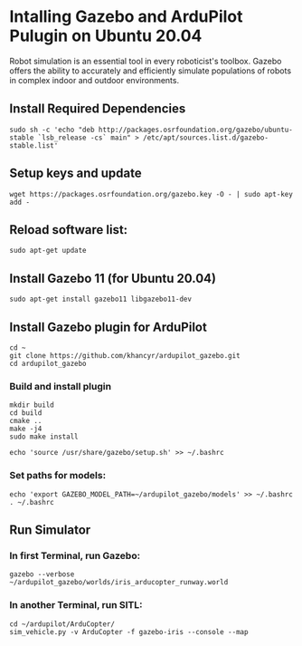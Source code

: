 # Intalling Gazebo and ArduPilot Pulugin on Ubuntu 20.04

Robot simulation is an essential tool in every roboticist's toolbox.
Gazebo offers the ability to accurately and efficiently simulate populations of robots in complex indoor and outdoor environments.

## Install Required Dependencies
```
sudo sh -c 'echo "deb http://packages.osrfoundation.org/gazebo/ubuntu-stable `lsb_release -cs` main" > /etc/apt/sources.list.d/gazebo-stable.list'
```

## Setup keys and update
```
wget https://packages.osrfoundation.org/gazebo.key -O - | sudo apt-key add -
```
## Reload software list:
```
sudo apt-get update
```
## Install Gazebo 11 (for Ubuntu 20.04)
```
sudo apt-get install gazebo11 libgazebo11-dev
```
## Install Gazebo plugin for ArduPilot
```
cd ~
git clone https://github.com/khancyr/ardupilot_gazebo.git
cd ardupilot_gazebo
```
### Build and install plugin
```
mkdir build
cd build
cmake ..
make -j4
sudo make install
```
```
echo 'source /usr/share/gazebo/setup.sh' >> ~/.bashrc
```

### Set paths for models:
```
echo 'export GAZEBO_MODEL_PATH=~/ardupilot_gazebo/models' >> ~/.bashrc
. ~/.bashrc
```

## Run Simulator

### In first Terminal, run Gazebo:
```
gazebo --verbose ~/ardupilot_gazebo/worlds/iris_arducopter_runway.world
```
### In another Terminal, run SITL:
```
cd ~/ardupilot/ArduCopter/
sim_vehicle.py -v ArduCopter -f gazebo-iris --console --map
```